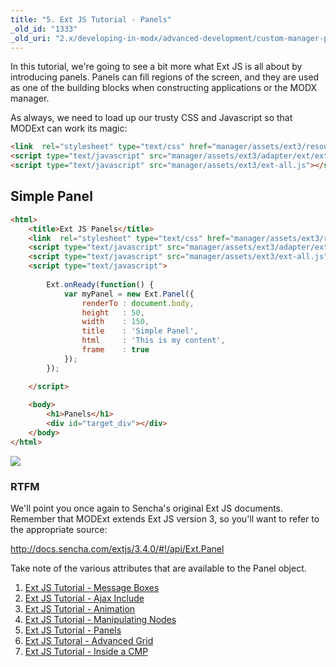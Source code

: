 ```yaml
---
title: "5. Ext JS Tutorial - Panels"
_old_id: "1333"
_old_uri: "2.x/developing-in-modx/advanced-development/custom-manager-pages/modext/modext-tutorials/5.-ext-js-tutorial-panels"
---
```


In this tutorial, we're going to see a bit more what Ext JS is all about by introducing panels. Panels can fill regions of the screen, and they are used as one of the building blocks when constructing applications or the MODX manager.

As always, we need to load up our trusty CSS and Javascript so that MODExt can work its magic:

``` html
<link  rel="stylesheet" type="text/css" href="manager/assets/ext3/resources/css/ext-all.css" />
<script type="text/javascript" src="manager/assets/ext3/adapter/ext/ext-base.js"></script>
<script type="text/javascript" src="manager/assets/ext3/ext-all.js"></script>
```

## Simple Panel

``` html
<html>
    <title>Ext JS Panels</title>
    <link  rel="stylesheet" type="text/css" href="manager/assets/ext3/resources/css/ext-all.css" />
    <script type="text/javascript" src="manager/assets/ext3/adapter/ext/ext-base.js"></script>
    <script type="text/javascript" src="manager/assets/ext3/ext-all.js"></script>
    <script type="text/javascript">
        
        Ext.onReady(function() {
            var myPanel = new Ext.Panel({
                renderTo : document.body,
                height   : 50,
                width    : 150,
                title    : 'Simple Panel',
                html     : 'This is my content',
                frame    : true
            });
        }); 

    </script>
    
    <body>
        <h1>Panels</h1>
        <div id="target_div"></div>
    </body>
</html>
```

![](/download/attachments/46465055/Ext+JS+Simple+Panel.jpg?version=1&modificationDate=1371183051000)

### RTFM

We'll point you once again to Sencha's original Ext JS documents. Remember that MODExt extends Ext JS version 3, so you'll want to refer to the appropriate source:

<http://docs.sencha.com/extjs/3.4.0/#!/api/Ext.Panel>

Take note of the various attributes that are available to the Panel object.

1. [Ext JS Tutorial - Message Boxes](extending-modx/custom-manager-pages/modext/modext-tutorials/1.-ext-js-tutorial-message-boxes)
2. [Ext JS Tutorial - Ajax Include](extending-modx/custom-manager-pages/modext/modext-tutorials/2.-ext-js-tutorial-ajax-include)
3. [Ext JS Tutorial - Animation](extending-modx/custom-manager-pages/modext/modext-tutorials/3.-ext-js-tutorial-animation)
4. [Ext JS Tutorial - Manipulating Nodes](extending-modx/custom-manager-pages/modext/modext-tutorials/4.-ext-js-tutorial-manipulating-nodes)
5. [Ext JS Tutorial - Panels](extending-modx/custom-manager-pages/modext/modext-tutorials/5.-ext-js-tutorial-panels)
6. [Ext JS Tutoral - Advanced Grid](extending-modx/custom-manager-pages/modext/modext-tutorials/7.-ext-js-tutoral-advanced-grid)
7. [Ext JS Tutorial - Inside a CMP](extending-modx/custom-manager-pages/modext/modext-tutorials/8.-ext-js-tutorial-inside-a-cmp)